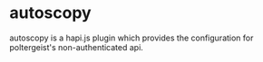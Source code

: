autoscopy
=========

autoscopy is a hapi.js plugin which provides the configuration for poltergeist's
non-authenticated api.


